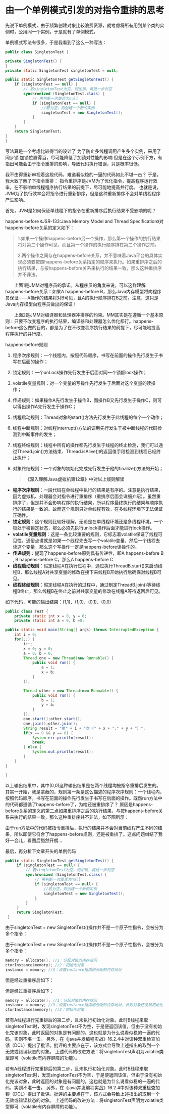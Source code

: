 # 由一个单例模式引发的对指令重排的思考

先说下单例模式，由于频繁创建对象比较浪费资源，就考虑将所有用到某个类的实例时，公用同一个实例，于是就有了单例模式。

单例模式写法有很多，于是我看到了这么一种写法：

```java
public class SingletonTest {

private SingletonTest() {
}
private static SingletonTest singletonTest = null;

public static SingletonTest getSingletonTest() {
    if (singletonTest == null) {
        // 若singletonTest为空，则加锁，再进一步判空
        synchronized (SingletonTest.class) {
            // 再判断一次是否为null
            if (singletonTest == null) {
                //若为空，则创建一个新的实例
                singletonTest = new SingletonTest();
            }
        }
    }
    return SingletonTest;
}
}
```


写法算是一个考虑比较得当的设计了 为了防止多线程调用产生多个实例，采用了同步锁 加锁位置得当，尽可能降低了加锁对性能的影响
但是在这个示例下方，有指出可能会由于指令重排的影响，导致代码执行错误，只是概率很低。

我不由得重新审视着这段代码，难道看似稳的一逼的代码如此不堪一击？
于是，我大致了解了下指令重排：
指令重排序是JVM为了优化指令，提高程序运行效率，在不影响单线程程序执行结果的前提下，尽可能地提高并行度。
也就是说，JVM为了执行效率会将指令进行重新排序，但是这种重新排序不会对单线程程序产生影响。

首先，JVM是如何保证单线程下的指令在重新排序后执行结果不受影响的呢？

happens-before
《JSR-133:Java Memory Model and Thread Specification》对happens-before关系的定义如下：

> 1.如果一个操作happens-before另一个操作，那么第一个操作的执行结果将对第二个操作可见，而且第一个操作的执行顺序排在第二个操作之前。
>
> 2.两个操作之间存在happens-before关系，并不意味着Java平台的具体实现必须要按照happens-before关系指定的顺序来执行。如果重排序之后的执行结果，与按happens-before关系来执行的结果一致，那么这种重排序并不非法。

　　上面1是JMM对程序员的承诺。从程序员的角度来说，可以这样理解happens-before关系：如果A happens-before B，那么Java内存模型将向程序员保证——A操作的结果将对B可见，且A的执行顺序排在B之前。注意，这只是Java内存模型向程序员做出的保证！

　　上面2是JMM对编译器和处理器冲排序的约束。MM其实是在遵循一个基本原则：只要不改变程序的执行结果，编译器和处理器怎么优化都行。happens-before这么做的目的，都是为了在不改变程序执行结果的前提下，尽可能地提高程序执行的并行度。

happens-before规则

1. 程序次序规则：一个线程内，按照代码顺序，书写在前面的操作先行发生于书写在后面的操作；

2. 锁定规则：一个unLock操作先行发生于后面对同一个锁额lock操作；

3. volatile变量规则：对一个变量的写操作先行发生于后面对这个变量的读操作；

4. 传递规则：如果操作A先行发生于操作B，而操作B又先行发生于操作C，则可以得出操作A先行发生于操作C；

5. 线程启动规则：Thread对象的start()方法先行发生于此线程的每个一个动作；

6. 线程中断规则：对线程interrupt()方法的调用先行发生于被中断线程的代码检测到中断事件的发生；

7. 线程终结规则：线程中所有的操作都先行发生于线程的终止检测，我们可以通过Thread.join()方法结束、Thread.isAlive()的返回值手段检测到线程已经终止执行；

8. 对象终结规则：一个对象的初始化完成先行发生于他的finalize()方法的开始；

   

   > **《深入理解Java虚拟机第12章》中对以上规则解读**

- **程序次序规则**：一段代码在单线程中执行的结果是有序的。注意是执行结果，因为虚拟机、处理器会对指令进行重排序（重排序后面会详细介绍）。虽然重排序了，但是并不会影响程序的执行结果，所以程序最终执行的结果与顺序执行的结果是一致的。故而这个规则只对单线程有效，在多线程环境下无法保证正确性。
- **锁定规则**：这个规则比较好理解，无论是在单线程环境还是多线程环境，一个锁处于被锁定状态，那么必须先执行unlock操作后面才能进行lock操作。
- **volatile变量规则**：这是一条比较重要的规则，它标志着volatile保证了线程可见性。通俗点讲就是如果一个线程先去写一个volatile变量，然后一个线程去读这个变量，那么这个写操作一定是happens-before读操作的。
- **传递规则**：提现了happens-before原则具有传递性，即A happens-before B , B happens-before C，那么A happens-before C
- **线程启动规则**：假定线程A在执行过程中，通过执行ThreadB.start()来启动线程B，那么线程A对共享变量的修改在接下来线程B开始执行后确保对线程B可见。
- **线程终结规则**：假定线程A在执行的过程中，通过制定ThreadB.join()等待线程B终止，那么线程B在终止之前对共享变量的修改在线程A等待返回后可见。

如下代码，可能的输出结果：(1,1)、(1,0)、(0,1)、(0,0)

```java
public class Test {
    private static int x = 0, y = 0;
    private static int a = 0, b =0;

public static void main(String[] args) throws InterruptedException {
    int i = 0;
    for(;;) {
        i++;
        x = 0; y = 0;
        a = 0; b = 0;
        Thread one = new Thread(new Runnable() {
            public void run() {
                a = 1;
                x = b;
            }
        });

        Thread other = new Thread(new Runnable() {
            public void run() {
                b = 1;
                y = a;
            }
        });
        one.start();other.start();
        one.join();other.join();
        String result = "第" + i + "次 (" + x + "," + y + "）";
        if(x == 0 && y == 0) {
            System.err.println(result);
            break;
        } else {
            System.out.println(result);
        }
    }
}

}

```


以上输出结果中，其中(0,0)这种输出结果是在两个线程均被指令重排后发生的。
其实一开始，我是蒙蔽的，规则第一条是这么描述的程序次序规则：一个线程内，按照代码顺序，书写在前面的操作先行发生于书写在后面的操作。既然run方法中的代码都遵循了happens-before了，为啥还被重排序了？
原因是happens-before关系的定义的第二点如果重排序之后的执行结果，与按happens-before关系来执行的结果一致，那么这种重排序并不非法，如下图所示：


由于run方法中的代码被指令重排后，执行的结果并不会对当前线程产生不同的结果，所以即使它符合了happens-before规则，还是被重排了。这点问题纠结了我好一会儿，看图后豁然开朗…

最后，再分析下文章开头的单例代码

```java
public static SingletonTest getSingletonTest() {
     if (singletonTest == null) {
         // 若singletonTest为空，则加锁，再进一步判空
         synchronized (SingletonTest.class) {
             // 再判断一次是否为null
             if (singletonTest == null) {
                 //若为空，则创建一个新的实例
                 singletonTest = new SingletonTest();
             }
         }
     }
     return SingletonTest;
 }
```


由于singletonTest = new SingletonTest()操作并不是一个原子性指令，会被分为多个指令：

由于singletonTest = new SingletonTest()操作并不是一个原子性指令，会被分为多个指令：

```c
memory = allocate(); //1：分配对象的内存空间
ctorInstance(memory); //2：初始化对象
instance = memory; //3：设置instance指向刚分配的内存地址
```


但是经过重排序后如下：

但是经过重排序后如下：

```c
memory = allocate(); //1：分配对象的内存空间
instance = memory; //3：设置instance指向刚分配的内存地址，此时对象还没被初始化
ctorInstance(memory); //2：初始化对象
```


若有A线程进行完重排后的第二步，且未执行初始化对象。此时B线程来取singletonTest时，发现singletonTest不为空，于是便返回该值，但由于没有初始化完该对象，此时返回的对象是有问题的。这也就是为什么说看似稳的一逼的代码，实则不堪一击。
另外，在《java并发编程实战》16.2.4中对该种双重检查加锁（DCL）提出了批评。批评的主要点在于，该方式会导致上述指出的取到一个无效或错误状态的对象。
上述代码的改进方法：将singletonTest声明为volatile类型即可（volatile有内存屏障的功能）。

若有A线程进行完重排后的第二步，且未执行初始化对象。此时B线程来取singletonTest时，发现singletonTest不为空，于是便返回该值，但由于没有初始化完该对象，此时返回的对象是有问题的。这也就是为什么说看似稳的一逼的代码，实则不堪一击。
另外，在《java并发编程实战》16.2.4中对该种双重检查加锁（DCL）提出了批评。批评的主要点在于，该方式会导致上述指出的取到一个无效或错误状态的对象。
上述代码的改进方法：将singletonTest声明为volatile类型即可（volatile有内存屏障的功能）。